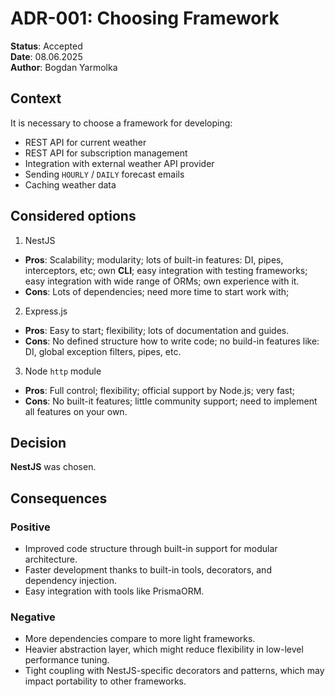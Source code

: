 # ADR-001: Choosing Framework
**Status**: Accepted    
**Date**: 08.06.2025    
**Author**: Bogdan Yarmolka 

## Context
It is necessary to choose a framework for developing:
- REST API for current weather
- REST API for subscription management
- Integration with external weather API provider
- Sending `HOURLY` / `DAILY` forecast emails
- Caching weather data

## Considered options
1. NestJS
- **Pros**: Scalability; modularity; lots of built-in features: DI, pipes, interceptors, etc; own **CLI**; easy integration with testing frameworks; easy integration with wide range of ORMs; own experience with it.
- **Cons**: Lots of dependencies; need more time to start work with;

2. Express.js
- **Pros**: Easy to start; flexibility; lots of documentation and guides.
- **Cons**: No defined structure how to write code; no build-in features like: DI, global exception filters, pipes, etc.

3. Node `http` module
- **Pros**: Full control; flexibility; official support by Node.js; very fast;
- **Cons**: No built-it features; little community support; need to implement all features on your own.

## Decision
**NestJS** was chosen.

## Consequences
### Positive
- Improved code structure through built-in support for modular architecture.
- Faster development thanks to built-in tools, decorators, and dependency injection.
- Easy integration with tools like PrismaORM.

### Negative
- More dependencies compare to more light frameworks.
- Heavier abstraction layer, which might reduce flexibility in low-level performance tuning.
- Tight coupling with NestJS-specific decorators and patterns, which may impact portability to other frameworks.